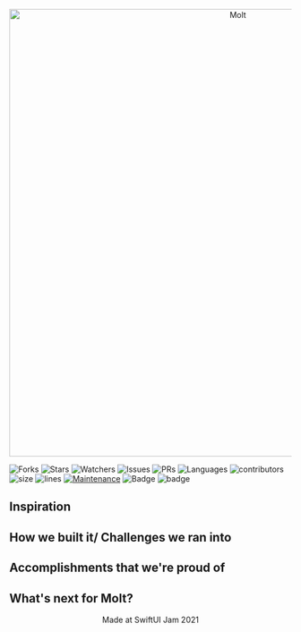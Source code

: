<p align="center" width="100%">
 
 <img width="800" alt="Molt" src="https://user-images.githubusercontent.com/60341847/140658363-42cf673c-938e-4223-9c39-fed6712e6257.png"> 

</p>

![Forks](https://img.shields.io/github/forks/ryanlintott/Molt?style=social)
![Stars](https://img.shields.io/github/stars/ryanlintott/Molt?style=social) 
![Watchers](https://img.shields.io/github/watchers/ryanlintott/Molt?style=social) 
![Issues](https://img.shields.io/github/issues/ryanlintott/Molt) 
![PRs](https://img.shields.io/github/issues-pr-raw/ryanlintott/Molt) 
![Languages](https://img.shields.io/github/languages/count/ryanlintott/Molt)
![contributors](https://img.shields.io/github/contributors-anon/ryanlintott/Molt)
![size](https://img.shields.io/github/languages/code-size/ryanlintott/Molt)
![lines](https://img.shields.io/tokei/lines/github/ryanlintott/Molt)
[![Maintenance](https://img.shields.io/maintenance/yes/2021?color=green&logo=github)](https://github.com/ryanlintott/Molt)
![Badge](https://img.shields.io/badge/Xcode-13.1-green)
![badge](https://img.shields.io/badge/Swift-5-red)

## Inspiration



## How we built it/ Challenges we ran into


## Accomplishments that we're proud of

## What's next for Molt?

<p align="center" width="100%">
   Made at SwiftUI Jam 2021  
</p>



